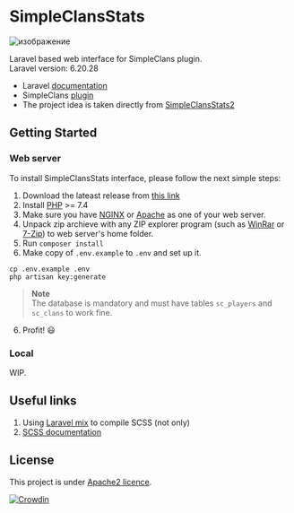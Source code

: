 # SimpleClansStats

![изображение](https://user-images.githubusercontent.com/42711312/122625148-437ab680-d0ac-11eb-863f-1d3b9d98ac42.png)

Laravel based web interface for SimpleClans plugin. <br>
Laravel version: 6.20.28

* Laravel [documentation](https://laravel.com/docs)
* SimpleClans [plugin](https://github.com/RoinujNosde/SimpleClans)
* The project idea is taken directly from [SimpleClansStats2](https://github.com/lpostiglione/SimpleClansStats2)

## Getting Started
### Web server
To install SimpleClansStats interface, please follow the next simple steps:
1. Download the lateast release from [this link](https://github.com/Tomut0/SimpleClansStats/releases)
2. Install [PHP](https://www.php.net/downloads) >= 7.4
3. Make sure you have [NGINX](https://www.nginx.com/) or [Apache](https://httpd.apache.org/) as one of your web server.
4. Unpack zip archieve with any ZIP explorer program (such as [WinRar](https://www.win-rar.com/download.html?&L=0) or [7-Zip](https://www.7-zip.org/download.html)) to web server's home folder.
5. Run `composer install`
5. Make copy of `.env.example` to `.env` and set up it.
```shell
cp .env.example .env
php artisan key:generate
```
> **Note** <br>
> The database is mandatory and must have tables `sc_players` and `sc_clans` to work fine.
6. Profit! 😃
### Local
WIP.
## Useful links
1. Using [Laravel mix](https://github.com/JeffreyWay/laravel-mix/) to compile SCSS (not only)
2. [SCSS documentation](https://sass-scss.ru/documentation/)
## License

This project is under [Apache2 licence](https://github.com/Tomut0/SimpleClansStats/blob/master/LICENSE).

[![Crowdin](https://badges.crowdin.net/simpleclansstats/localized.svg)](https://crowdin.com/project/simpleclansstats)
